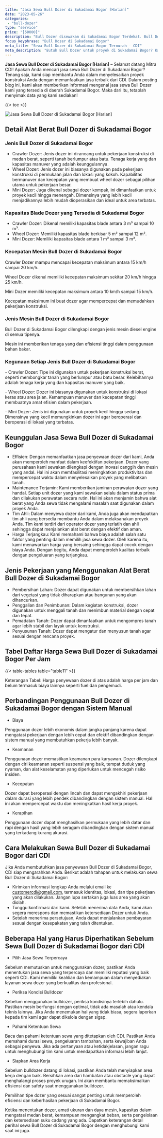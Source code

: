 ```yaml
---
title: "Jasa Sewa Bull Dozer di Sukadamai Bogor [Harian]"
date: "2023-05-26"
categories:
 - "bull-dozer"
type: "service"
price: "[50000]"
description: "Bull Dozer disewakan di Sukadamai Bogor Terdekat. Bull Dozer ini merupakan pilihan tepat dalam proyek pembangunan sebagai peralatan konstruksi handal dan efisien. Segera konsultasikan kebutuhan Anda."
focus_keyphrase: "Bull Dozer di Sukadamai Bogor"
meta_title: "Sewa Bull Dozer di Sukadamai Bogor Termurah - CDI"
meta_description: "Butuh Bull Dozer untuk proyek di Sukadamai Bogor? Kami adalah solusi tepat dengan solusi optimal. Dapatkan penawaran sekarang."
---
```


**Jasa Sewa Bull Dozer di Sukadamai Bogor [Harian]** – Selamat datang Mitra CDI! Apakah Anda mencari jasa sewa Bull Dozer di Sukadamai Bogor? Tenang saja, kami siap membantu Anda dalam menyelesaikan proyek konstruksi Anda dengan memanfaatkan jasa terbaik dari CDI. Dalam posting blog ini, kami akan memberikan informasi mengenai jasa sewa Bull Dozer kami yang tersedia di daerah Sukadamai Bogor. Maka dari itu, tetaplah menyimak data yang kami sediakan!

{{< toc >}}

![Jasa Sewa Bull Dozer di Sukadamai Bogor [Harian]](/images/bull-dozer/bull-dozer-14.jpg)

## Detail Alat Berat Bull Dozer di Sukadamai Bogor

### Jenis Bull Dozer di Sukadamai Bogor

*   Crawler Dozer: Jenis dozer ini dirancang untuk pekerjaan konstruksi di medan berat, seperti tanah berlumpur atau batu. Tenaga kerja yang dan kapasitas manuver yang adalah keunggulannya.
*   Wheel Dozer: Jenis dozer ini biasanya digunakan pada pekerjaan konstruksi di permukaan jalan dan lokasi yang kokoh. Kapabilitas bermanuver dan kecepatan yang membuat wheel dozer sebagai pilihan utama untuk pekerjaan besar.
*   Mini Dozer: Juga dikenal sebagai dozer kompak, ini dimanfaatkan untuk proyek kecil hingga menengah. Dimensinya yang lebih kecil menjadikannya lebih mudah dioperasikan dan ideal untuk area terbatas.

### Kapasitas Blade Dozer yang Tersedia di Sukadamai Bogor

*   Crawler Dozer: Dikenal memiliki kapasitas blade antara 3 m³ sampai 10 m³.
*   Wheel Dozer: Memiliki kapasitas blade berkisar 5 m³ sampai 12 m³.
*   Mini Dozer: Memiliki kapasitas blade antara 1 m³ sampai 3 m³.

### Kecepatan Mesin Bull Dozer di Sukadamai Bogor

Crawler Dozer mampu mencapai kecepatan maksimum antara 15 km/h sampai 20 km/h.

Wheel Dozer dikenal memiliki kecepatan maksimum sekitar 20 km/h hingga 25 km/h.

Mini Dozer memiliki kecepatan maksimum antara 10 km/h sampai 15 km/h.

Kecepatan maksimum ini buat dozer agar mempercepat dan memudahkan pekerjaan konstruksi.

### Jenis Mesin Bull Dozer di Sukadamai Bogor

Bull Dozer di Sukadamai Bogor dilengkapi dengan jenis mesin diesel engine di semua tipenya.

Mesin ini memberikan tenaga yang dan efisiensi tinggi dalam penggunaan bahan bakar.

### Kegunaan Setiap Jenis Bull Dozer di Sukadamai Bogor

\- Crawler Dozer: Tipe ini digunakan untuk pekerjaan konstruksi berat, seperti membongkar tanah yang berlumpur atau batu besar. Kelebihannya adalah tenaga kerja yang dan kapasitas manuver yang baik.

\- Wheel Dozer: Dozer ini biasanya digunakan untuk konstruksi di lokasi keras atau area jalan. Kemampuan manuver dan kecepatan tinggi membuatnya amat efisien dalam pekerjaan.

\- Mini Dozer: Jenis ini digunakan untuk proyek kecil hingga sedang. Dimensinya yang kecil memungkinkan dozer ini agar beroperasi dan beroperasi di lokasi yang terbatas.

## Keunggulan Jasa Sewa Bull Dozer di Sukadamai Bogor

*   Effisien: Dengan memanfaatkan jasa penyewaan dozer dari kami, Anda akan memperoleh manfaat dalam keefektifan pekerjaan. Dozer yang perusahaan kami sewakan dilengkapi dengan inovasi canggih dan mesin yang andal. Hal ini akan memfasilitasi meningkatkan produktivitas dan mempercepat waktu dalam menyelesaikan proyek yang melibatkan tanah.
*   Maintenance Terjamin: Kami memberikan jaminan perawatan dozer yang handal. Setiap unit dozer yang kami sewakan selalu dalam status prima dan dilakukan perawatan secara rutin. Hal ini akan menjamin bahwa alat berat yang Anda sewa tidak mengalami masalah saat digunakan dalam proyek Anda.
*   Tim Ahli: Dalam menyewa dozer dari kami, Anda juga akan mendapatkan tim ahli yang bersedia membantu Anda dalam melaksanakan proyek Anda. Tim kami terdiri dari operator dozer yang terlatih dan ahli sehingga dapat menjalankan alat berat dengan efektif dan aman.
*   Harga Terjangkau: Kami memahami bahwa biaya adalah salah satu faktor yang penting dalam memilih jasa sewa dozer. Oleh karena itu, kami menawarkan harga yang bersaing sehingga dapat cocok dengan biaya Anda. Dengan begitu, Anda dapat memperoleh kualitas terbaik dengan pengeluaran yang terjangkau.

## Jenis Pekerjaan yang Menggunakan Alat Berat Bull Dozer di Sukadamai Bogor

*   Pembersihan Lahan: Dozer dapat digunakan untuk membersihkan lahan dari vegetasi yang tidak diharapkan atau bangunan yang akan dihancurkan.
*   Penggalian dan Penimbunan: Dalam kegiatan konstruksi, dozer digunakan untuk menggali tanah dan menimbun material dengan cepat dan tepat.
*   Pemadatan Tanah: Dozer dapat dimanfaatkan untuk mengompres tanah agar lebih stabil dan layak untuk konstruksi.
*   Penyusunan Tanah: Dozer dapat mengatur dan menyusun tanah agar sesuai dengan rencana proyek.

## Tabel Daftar Harga Sewa Bull Dozer di Sukadamai Bogor Per Jam

{{< table-tables table="table11" >}}

Keterangan Tabel: Harga penyewaan dozer di atas adalah harga per jam dan belum termasuk biaya lainnya seperti fuel dan pengemudi.

## Perbandingan Penggunaan Bull Dozer di Sukadamai Bogor dengan Sistem Manual

*   Biaya

Penggunaan dozer lebih ekonomis dalam jangka panjang karena dapat mengatasi pekerjaan dengan lebih cepat dan efektif dibandingkan dengan sistem manual yang membutuhkan pekerja lebih banyak.
*   Keamanan

Penggunaan dozer memastikan keamanan para karyawan. Dozer dilengkapi dengan ciri keamanan seperti suspensi yang baik, tempat duduk yang nyaman, dan alat keselamatan yang diperlukan untuk mencegah risiko insiden.
*   Kecepatan

Dozer dapat beroperasi dengan lincah dan dapat mengakhiri pekerjaan dalam durasi yang lebih pendek dibandingkan dengan sistem manual. Hal ini akan mempercepat waktu dan meningkatkan hasil kerja proyek.
*   Kerapihan

Penggunaan dozer dapat menghasilkan permukaan yang lebih datar dan rapi dengan hasil yang lebih seragam dibandingkan dengan sistem manual yang terkadang kurang akurasi.

## Cara Melakukan Sewa Bull Dozer di Sukadamai Bogor dari CDI

Jika Anda membutuhkan jasa penyewaan Bull Dozer di Sukadamai Bogor, CDI siap mengarahkan Anda. Berikut adalah tahapan untuk melakukan sewa Bull Dozer di Sukadamai Bogor:

*   Kirimkan informasi lengkap Anda melalui email ke customercdi@gmail.com, termasuk identitas, lokasi, dan tipe pekerjaan yang akan dilakukan. Jangan lupa sertakan juga luas area yang akan diolah.
*   Tunggu konfirmasi dari kami. Setelah menerima data Anda, kami akan segera merespons dan memastikan ketersediaan Dozer untuk Anda.
*   Setelah menerima persetujuan, Anda dapat menjalankan pembayaran sesuai dengan kesepakatan yang telah ditentukan.

## Beberapa Hal yang Harus Diperhatikan Sebelum Sewa Bull Dozer di Sukadamai Bogor dari CDI

*   Pilih Jasa Sewa Terpercaya

Sebelum memutuskan untuk menggunakan dozer, pastikan Anda menentukan jasa sewa yang terpercaya dan memiliki reputasi yang baik seperti CDI. Kami memiliki keahlian dan kemampuan dalam menyediakan layanan sewa dozer yang berkualitas dan profesional.
*   Periksa Kondisi Bulldozer

Sebelum menggunakan bulldozer, periksa kondisinya terlebih dahulu. Pastikan mesin berfungsi dengan optimal, tidak ada masalah atau kendala teknis lainnya. Jika Anda menemukan hal yang tidak biasa, segera laporkan kepada tim kami agar dapat dikelola dengan sigap.
*   Pahami Ketentuan Sewa

Baca dan pahami ketentuan sewa yang ditetapkan oleh CDI. Pastikan Anda memahami durasi sewa, pengeluaran tambahan, serta kewajiban Anda sebagai penyewa. Jika ada pertanyaan atau ketidakjelasan, jangan ragu untuk menghubungi tim kami untuk mendapatkan informasi lebih lanjut.
*   Siapkan Area Kerja

Sebelum bulldozer datang di lokasi, pastikan Anda telah menyiapkan area kerja dengan baik. Bersihkan area dari hambatan atau obstacle yang dapat menghalangi proses proyek urugan. Ini akan membantu memaksimalkan efisiensi dan safety saat menggunakan bulldozer.

Pemilihan tipe dozer yang sesuai sangat penting untuk memperoleh efisiensi dan keberhasilan pekerjaan di Sukadamai Bogor.

Ketika menentukan dozer, amati ukuran dan daya mesin, kapasitas dalam mengatasi medan berat, kemampuan mengangkat beban, serta pengelolaan dan ketersediaan suku cadang yang ada. Dapatkan keterangan detail perihal sewa Bull Dozer di Sukadamai Bogor dengan menghubungi kami saat ini juga.